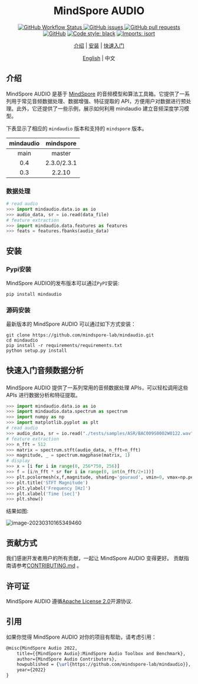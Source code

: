 <div align="center">


# MindSpore AUDIO

[![GitHub Workflow Status](https://img.shields.io/github/actions/workflow/status/mindspore-lab/mindaudio/ut_test.yaml)
![GitHub issues](https://img.shields.io/github/issues/mindspore-lab/mindaudio)
![GitHub pull requests](https://img.shields.io/github/issues-pr/mindspore-lab/mindaudio)
![GitHub](https://img.shields.io/github/license/mindspore-lab/mindaudio)](<img alt="GitHub" src="https://img.shields.io/github/license/mindspore-lab/mindaudio">)
[![Code style: black](https://img.shields.io/badge/code%20style-black-000000.svg)](https://github.com/psf/black)
[![Imports: isort](https://img.shields.io/badge/%20imports-isort-%231674b1?style=flat&labelColor=ef8336)](https://pycqa.github.io/isort/)

[介绍](#介绍) |
[安装](#安装) |
[快速入门](#快速入门音频数据分析)

[English](README.md) | 中文
</div>

## 介绍
MindSpore AUDIO 是基于 [MindSpore](https://www.mindspore.cn/) 的音频模型和算法工具箱。它提供了一系列用于常见音频数据处理、数据增强、特征提取的 API，方便用户对数据进行预处理。此外，它还提供了一些示例，展示如何利用 mindaudio 建立音频深度学习模型。

下表显示了相应的 `mindaudio` 版本和支持的 `mindspore` 版本。

|  mindaudio  |   mindspore   |
|:-----------:|:-------------:|
|    main     |    master     |
|     0.4     |  2.3.0/2.3.1  |
|     0.3     |    2.2.10     |

### 数据处理


```python
# read audio
>>> import mindaudio.data.io as io
>>> audio_data, sr = io.read(data_file)
# feature extraction
>>> import mindaudio.data.features as features
>>> feats = features.fbanks(audio_data)
```

## 安装

### Pypi安装

MindSpore AUDIO的发布版本可以通过`PyPI`安装:

```shell
pip install mindaudio
```

### 源码安装
最新版本的 MindSpore AUDIO 可以通过如下方式安装：

```shell
git clone https://github.com/mindspore-lab/mindaudio.git
cd mindaudio
pip install -r requirements/requirements.txt
python setup.py install
```

## 快速入门音频数据分析

###

MindSpore AUDIO 提供了一系列常用的音频数据处理 APIs，可以轻松调用这些 APIs 进行数据分析和特征提取。

```python
>>> import mindaudio.data.io as io
>>> import mindaudio.data.spectrum as spectrum
>>> import numpy as np
>>> import matplotlib.pyplot as plt
# read audio
>>> audio_data, sr = io.read("./tests/samples/ASR/BAC009S0002W0122.wav")
# feature extraction
>>> n_fft = 512
>>> matrix = spectrum.stft(audio_data, n_fft=n_fft)
>>> magnitude, _ = spectrum.magphase(matrix, 1)
# display
>>> x = [i for i in range(0, 256*750, 256)]
>>> f = [i/n_fft * sr for i in range(0, int(n_fft/2+1))]
>>> plt.pcolormesh(x,f,magnitude, shading='gouraud', vmin=0, vmax=np.percentile(magnitude, 98))
>>> plt.title('STFT Magnitude')
>>> plt.ylabel('Frequency [Hz]')
>>> plt.xlabel('Time [sec]')
>>> plt.show()
```

结果如图:

![image-20230310165349460](https://raw.githubusercontent.com/mindspore-lab/mindaudio/main/tests/result/stft_magnitude.png)


## 贡献方式
我们感谢开发者用户的所有贡献，一起让 MindSpore AUDIO 变得更好。
贡献指南请参考[CONTRIBUTING.md](CONTRIBUTING.md) 。

## 许可证

MindSpore AUDIO 遵循[Apache License 2.0](LICENSE)开源协议.

## 引用

如果你觉得 MindSpore AUDIO 对你的项目有帮助，请考虑引用：

```latex
@misc{MindSpore Audio 2022,
    title={{MindSpore Audio}:MindSpore Audio Toolbox and Benchmark},
    author={MindSpore Audio Contributors},
    howpublished = {\url{https://github.com/mindspore-lab/mindaudio}},
    year={2022}
}
```
